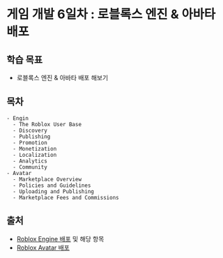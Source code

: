 # 게임 개발 6일차 : 로블록스 엔진 & 아바타 배포

## 학습 목표
 - 로블록스 엔진 & 아바타 배포 해보기

## 목차
    - Engin
      - The Roblox User Base
      - Discovery
      - Publishing
      - Promotion
      - Monetization
      - Localization
      - Analytics
      - Community
    - Avatar
      - Marketplace Overview
      - Policies and Guidelines
      - Uploading and Publishing
      - Marketplace Fees and Commissions

 ## 출처
 - [Roblox Engine 배포](https://create.roblox.com/docs/ko-kr/production) 및 해당 항목
 - [Roblox Avatar 배포](https://create.roblox.com/docs/ko-kr/art/marketplace)

